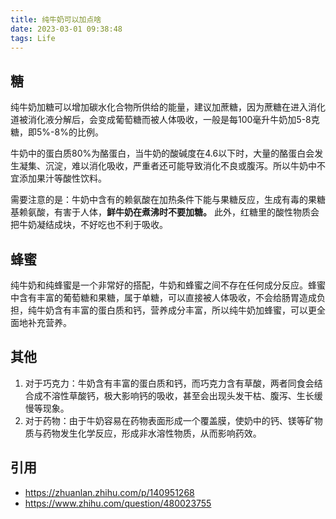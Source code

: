 ```yaml
---
title: 纯牛奶可以加点啥
date: 2023-03-01 09:38:48
tags: Life
---
```


## 糖

纯牛奶加糖可以增加碳水化合物所供给的能量，建议加蔗糖，因为蔗糖在进入消化道被消化液分解后，会变成葡萄糖而被人体吸收，一般是每100毫升牛奶加5-8克糖，即5%-8%的比例。

牛奶中的蛋白质80%为酪蛋白，当牛奶的酸碱度在4.6以下时，大量的酪蛋白会发生凝集、沉淀，难以消化吸收，严重者还可能导致消化不良或腹泻。所以牛奶中不宜添加果汁等酸性饮料。

需要注意的是：牛奶中含有的赖氨酸在加热条件下能与果糖反应，生成有毒的果糖基赖氨酸，有害于人体，__鲜牛奶在煮沸时不要加糖。__
此外，红糖里的酸性物质会把牛奶凝结成块，不好吃也不利于吸收。

## 蜂蜜
纯牛奶和纯蜂蜜是一个非常好的搭配，牛奶和蜂蜜之间不存在任何成分反应。蜂蜜中含有丰富的葡萄糖和果糖，属于单糖，可以直接被人体吸收，不会给肠胃造成负担，纯牛奶含有丰富的蛋白质和钙，营养成分丰富，所以纯牛奶加蜂蜜，可以更全面地补充营养。

## 其他

1. 对于巧克力：牛奶含有丰富的蛋白质和钙，而巧克力含有草酸，两者同食会结合成不溶性草酸钙，极大影响钙的吸收，甚至会出现头发干枯、腹泻、生长缓慢等现象。
2. 对于药物：由于牛奶容易在药物表面形成一个覆盖膜，使奶中的钙、镁等矿物质与药物发生化学反应，形成非水溶性物质，从而影响药效。 

## 引用
- https://zhuanlan.zhihu.com/p/140951268
- https://www.zhihu.com/question/480023755